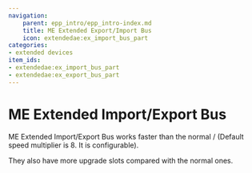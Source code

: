 ```yaml
---
navigation:
    parent: epp_intro/epp_intro-index.md
    title: ME Extended Export/Import Bus
    icon: extendedae:ex_import_bus_part
categories:
- extended devices
item_ids:
- extendedae:ex_import_bus_part
- extendedae:ex_export_bus_part
---
```


# ME Extended Import/Export Bus

<Row gap="20">
<GameScene zoom="8" background="transparent">
  <ImportStructure src="../structure/cable_ex_import_bus.snbt"></ImportStructure>
</GameScene>
<GameScene zoom="8" background="transparent">
  <ImportStructure src="../structure/cable_ex_export_bus.snbt"></ImportStructure>
</GameScene>
</Row>

ME Extended Import/Export Bus works faster than the normal <ItemLink id="ae2:import_bus" />/<ItemLink id="ae2:export_bus" />
(Default speed multiplier is 8. It is configurable).

They also have more upgrade slots compared with the normal ones.

